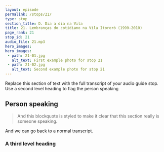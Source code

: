 ```yaml
---
layout: episode
permalink: /stops/21/
type: stop
section_title: D. Dia a dia na Vila
title: 21. Lembranças do cotidiano na Vila Itororó (1990-2010)
page_rank: 21
stop_id: 21
audio_file: 21.mp3
hero_images:
hero_images:
 - path: 21-01.jpg
   alt_text: First example photo for stop 21
 - path: 21-02.jpg
   alt_text: Second example photo for stop 21
---
```


Replace this section of text with the full transcript of your audio guide stop. Use a second level heading to flag the person speaking

## Person speaking

> And this blockquote is styled to make it clear that this section really is someone speaking.

And we can go back to a normal transcript.

### A third level heading

